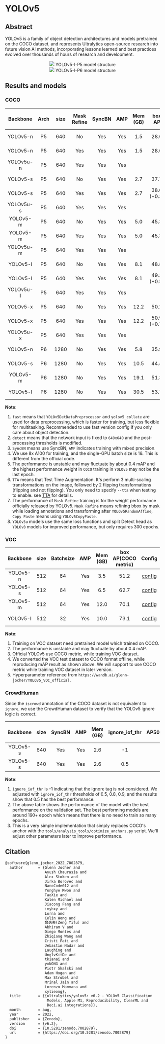 # YOLOv5

<!-- [ALGORITHM] -->

## Abstract

YOLOv5 is a family of object detection architectures and models pretrained on the COCO dataset, and represents Ultralytics open-source research into future vision AI methods, incorporating lessons learned and best practices evolved over thousands of hours of research and development.

<div align=center>
<img src="https://user-images.githubusercontent.com/27466624/200000324-70ae078f-cea7-4189-8baa-440656797dad.jpg"/>
YOLOv5-l-P5 model structure
</div>

<div align=center>
<img src="https://user-images.githubusercontent.com/27466624/211143533-1725c1b2-6189-4c3a-a046-ad968e03cb9d.jpg"/>
YOLOv5-l-P6 model structure
</div>

## Results and models

### COCO

| Backbone | Arch | size | Mask Refine | SyncBN | AMP | Mem (GB) |   box AP    | TTA box AP |                                         Config                                          |                                                                                                                                                                                                       Download                                                                                                                                                                                                       |
| :------: | :--: | :--: | :---------: | :----: | :-: | :------: | :---------: | :--------: | :-------------------------------------------------------------------------------------: | :------------------------------------------------------------------------------------------------------------------------------------------------------------------------------------------------------------------------------------------------------------------------------------------------------------------------------------------------------------------------------------------------------------------: |
| YOLOv5-n |  P5  | 640  |     No      |  Yes   | Yes |   1.5    |    28.0     |    30.7    |             [config](../yolov5/yolov5_n-v61_syncbn_fast_8xb16-300e_coco.py)             |                                     [model](https://download.openmmlab.com/mmyolo/v0/yolov5/yolov5_n-v61_syncbn_fast_8xb16-300e_coco/yolov5_n-v61_syncbn_fast_8xb16-300e_coco_20220919_090739-b804c1ad.pth) \| [log](https://download.openmmlab.com/mmyolo/v0/yolov5/yolov5_n-v61_syncbn_fast_8xb16-300e_coco/yolov5_n-v61_syncbn_fast_8xb16-300e_coco_20220919_090739.log.json)                                     |
| YOLOv5-n |  P5  | 640  |     Yes     |  Yes   | Yes |   1.5    |    28.0     |            | [config](../yolov5/mask_refine/yolov5_n_mask-refine-v61_syncbn_fast_8xb16-300e_coco.py) | [model](https://download.openmmlab.com/mmyolo/v0/yolov5/mask_refine/yolov5_n_mask-refine-v61_syncbn_fast_8xb16-300e_coco/yolov5_n_mask-refine-v61_syncbn_fast_8xb16-300e_coco_20230305_152706-712fb1b2.pth) \| [log](https://download.openmmlab.com/mmyolo/v0/yolov5/mask_refine/yolov5_n_mask-refine-v61_syncbn_fast_8xb16-300e_coco/yolov5_n_mask-refine-v61_syncbn_fast_8xb16-300e_coco_20230305_152706.log.json) |
| YOLOv5u-n|  P5  | 640  |     Yes     |  Yes   | Yes |          |        |            | [config](https://github.com/open-mmlab/mmyolo/tree/main/configs/yolov5/yolov5u/yolov5_n_mask-refine_syncbn_fast_8xb16-300e_coco.py) |                                                                                                                                                                 [model](<>) \| [log](<>)                                                                                                                                                                 |
| YOLOv5-s |  P5  | 640  |     No      |  Yes   | Yes |   2.7    |    37.7     |    40.2    |             [config](../yolov5/yolov5_s-v61_syncbn_fast_8xb16-300e_coco.py)             |                                     [model](https://download.openmmlab.com/mmyolo/v0/yolov5/yolov5_s-v61_syncbn_fast_8xb16-300e_coco/yolov5_s-v61_syncbn_fast_8xb16-300e_coco_20220918_084700-86e02187.pth) \| [log](https://download.openmmlab.com/mmyolo/v0/yolov5/yolov5_s-v61_syncbn_fast_8xb16-300e_coco/yolov5_s-v61_syncbn_fast_8xb16-300e_coco_20220918_084700.log.json)                                     |
| YOLOv5-s |  P5  | 640  |     Yes     |  Yes   | Yes |   2.7    | 38.0 (+0.3) |            | [config](../yolov5/mask_refine/yolov5_s_mask-refine-v61_syncbn_fast_8xb16-300e_coco.py) | [model](https://download.openmmlab.com/mmyolo/v0/yolov5/mask_refine/yolov5_s_mask-refine-v61_syncbn_fast_8xb16-300e_coco/yolov5_s_mask-refine-v61_syncbn_fast_8xb16-300e_coco_20230304_033134-8e0cd271.pth) \| [log](https://download.openmmlab.com/mmyolo/v0/yolov5/mask_refine/yolov5_s_mask-refine-v61_syncbn_fast_8xb16-300e_coco/yolov5_s_mask-refine-v61_syncbn_fast_8xb16-300e_coco_20230304_033134.log.json) |
| YOLOv5u-s|  P5  | 640  |     Yes     |  Yes   | Yes |          |        |            | [config](https://github.com/open-mmlab/mmyolo/tree/main/configs/yolov5/yolov5u/yolov5_s_mask-refine_syncbn_fast_8xb16-300e_coco.py) |                                                                                                                                                                 [model](<>) \| [log](<>)                                                                                                                                                                 |
| YOLOv5-m |  P5  | 640  |     No      |  Yes   | Yes |   5.0    |    45.3     |    46.9    |             [config](../yolov5/yolov5_m-v61_syncbn_fast_8xb16-300e_coco.py)             |                                     [model](https://download.openmmlab.com/mmyolo/v0/yolov5/yolov5_m-v61_syncbn_fast_8xb16-300e_coco/yolov5_m-v61_syncbn_fast_8xb16-300e_coco_20220917_204944-516a710f.pth) \| [log](https://download.openmmlab.com/mmyolo/v0/yolov5/yolov5_m-v61_syncbn_fast_8xb16-300e_coco/yolov5_m-v61_syncbn_fast_8xb16-300e_coco_20220917_204944.log.json)                                     |
| YOLOv5-m |  P5  | 640  |     Yes     |  Yes   | Yes |   5.0    |    45.3     |            | [config](../yolov5/mask_refine/yolov5_m_mask-refine-v61_syncbn_fast_8xb16-300e_coco.py) | [model](https://download.openmmlab.com/mmyolo/v0/yolov5/mask_refine/yolov5_m_mask-refine-v61_syncbn_fast_8xb16-300e_coco/yolov5_m_mask-refine-v61_syncbn_fast_8xb16-300e_coco_20230305_153946-44e96155.pth) \| [log](https://download.openmmlab.com/mmyolo/v0/yolov5/mask_refine/yolov5_m_mask-refine-v61_syncbn_fast_8xb16-300e_coco/yolov5_m_mask-refine-v61_syncbn_fast_8xb16-300e_coco_20230305_153946.log.json) |
| YOLOv5u-m|  P5  | 640  |     Yes     |  Yes   | Yes |          |        |            | [config](https://github.com/open-mmlab/mmyolo/tree/main/configs/yolov5/yolov5u/yolov5_m_mask-refine_syncbn_fast_8xb16-300e_coco.py) |                                                                                                                                                                 [model](<>) \| [log](<>)                                                                                                                                                                 |
| YOLOv5-l |  P5  | 640  |     No      |  Yes   | Yes |   8.1    |    48.8     |    49.9    |             [config](../yolov5/yolov5_l-v61_syncbn_fast_8xb16-300e_coco.py)             |                                     [model](https://download.openmmlab.com/mmyolo/v0/yolov5/yolov5_l-v61_syncbn_fast_8xb16-300e_coco/yolov5_l-v61_syncbn_fast_8xb16-300e_coco_20220917_031007-096ef0eb.pth) \| [log](https://download.openmmlab.com/mmyolo/v0/yolov5/yolov5_l-v61_syncbn_fast_8xb16-300e_coco/yolov5_l-v61_syncbn_fast_8xb16-300e_coco_20220917_031007.log.json)                                     |
| YOLOv5-l |  P5  | 640  |     Yes     |  Yes   | Yes |   8.1    | 49.3 (+0.5) |            | [config](../yolov5/mask_refine/yolov5_l_mask-refine-v61_syncbn_fast_8xb16-300e_coco.py) | [model](https://download.openmmlab.com/mmyolo/v0/yolov5/mask_refine/yolov5_l_mask-refine-v61_syncbn_fast_8xb16-300e_coco/yolov5_l_mask-refine-v61_syncbn_fast_8xb16-300e_coco_20230305_154301-2c1d912a.pth) \| [log](https://download.openmmlab.com/mmyolo/v0/yolov5/mask_refine/yolov5_l_mask-refine-v61_syncbn_fast_8xb16-300e_coco/yolov5_l_mask-refine-v61_syncbn_fast_8xb16-300e_coco_20230305_154301.log.json) |
| YOLOv5u-l|  P5  | 640  |     Yes     |  Yes   | Yes |          |        |            | [config](https://github.com/open-mmlab/mmyolo/tree/main/configs/yolov5/yolov5u/yolov5_l_mask-refine_syncbn_fast_8xb16-300e_coco.py) |                                                                                                                                                                 [model](<>) \| [log](<>)                                                                                                                                                                 |
| YOLOv5-x |  P5  | 640  |     No      |  Yes   | Yes |   12.2   |    50.2     |            |             [config](../yolov5/yolov5_x-v61_syncbn_fast_8xb16-300e_coco.py)             |                                     [model](https://download.openmmlab.com/mmyolo/v0/yolov5/yolov5_x-v61_syncbn_fast_8xb16-300e_coco/yolov5_x-v61_syncbn_fast_8xb16-300e_coco_20230305_152943-00776a4b.pth) \| [log](https://download.openmmlab.com/mmyolo/v0/yolov5/yolov5_x-v61_syncbn_fast_8xb16-300e_coco/yolov5_x-v61_syncbn_fast_8xb16-300e_coco_20230305_152943.log.json)                                     |
| YOLOv5-x |  P5  | 640  |     Yes     |  Yes   | Yes |   12.2   | 50.9 (+0.7) |            | [config](../yolov5/mask_refine/yolov5_x_mask-refine-v61_syncbn_fast_8xb16-300e_coco.py) | [model](https://download.openmmlab.com/mmyolo/v0/yolov5/mask_refine/yolov5_x_mask-refine-v61_syncbn_fast_8xb16-300e_coco/yolov5_x_mask-refine-v61_syncbn_fast_8xb16-300e_coco_20230305_154321-07edeb62.pth) \| [log](https://download.openmmlab.com/mmyolo/v0/yolov5/mask_refine/yolov5_x_mask-refine-v61_syncbn_fast_8xb16-300e_coco/yolov5_x_mask-refine-v61_syncbn_fast_8xb16-300e_coco_20230305_154321.log.json) |
| YOLOv5u-x|  P5  | 640  |     Yes     |  Yes   | Yes |          |        |            | [config](https://github.com/open-mmlab/mmyolo/tree/main/configs/yolov5/yolov5u/yolov5_x_mask-refine_syncbn_fast_8xb16-300e_coco.py) |                                                                                                                                                                 [model](<>) \| [log](<>)                                                                                                                                                                 |
| YOLOv5-n |  P6  | 1280 |     No      |  Yes   | Yes |   5.8    |    35.9     |            |           [config](../yolov5/yolov5_n-p6-v62_syncbn_fast_8xb16-300e_coco.py)            |                               [model](https://download.openmmlab.com/mmyolo/v0/yolov5/yolov5_n-p6-v62_syncbn_fast_8xb16-300e_coco/yolov5_n-p6-v62_syncbn_fast_8xb16-300e_coco_20221027_224705-d493c5f3.pth) \| [log](https://download.openmmlab.com/mmyolo/v0/yolov5/yolov5_n-p6-v62_syncbn_fast_8xb16-300e_coco/yolov5_n-p6-v62_syncbn_fast_8xb16-300e_coco_20221027_224705.log.json)                               |
| YOLOv5-s |  P6  | 1280 |     No      |  Yes   | Yes |   10.5   |    44.4     |            |           [config](../yolov5/yolov5_s-p6-v62_syncbn_fast_8xb16-300e_coco.py)            |                               [model](https://download.openmmlab.com/mmyolo/v0/yolov5/yolov5_s-p6-v62_syncbn_fast_8xb16-300e_coco/yolov5_s-p6-v62_syncbn_fast_8xb16-300e_coco_20221027_215044-58865c19.pth) \| [log](https://download.openmmlab.com/mmyolo/v0/yolov5/yolov5_s-p6-v62_syncbn_fast_8xb16-300e_coco/yolov5_s-p6-v62_syncbn_fast_8xb16-300e_coco_20221027_215044.log.json)                               |
| YOLOv5-m |  P6  | 1280 |     No      |  Yes   | Yes |   19.1   |    51.3     |            |           [config](../yolov5/yolov5_m-p6-v62_syncbn_fast_8xb16-300e_coco.py)            |                               [model](https://download.openmmlab.com/mmyolo/v0/yolov5/yolov5_m-p6-v62_syncbn_fast_8xb16-300e_coco/yolov5_m-p6-v62_syncbn_fast_8xb16-300e_coco_20221027_230453-49564d58.pth) \| [log](https://download.openmmlab.com/mmyolo/v0/yolov5/yolov5_m-p6-v62_syncbn_fast_8xb16-300e_coco/yolov5_m-p6-v62_syncbn_fast_8xb16-300e_coco_20221027_230453.log.json)                               |
| YOLOv5-l |  P6  | 1280 |     No      |  Yes   | Yes |   30.5   |    53.7     |            |           [config](../yolov5/yolov5_l-p6-v62_syncbn_fast_8xb16-300e_coco.py)            |                               [model](https://download.openmmlab.com/mmyolo/v0/yolov5/yolov5_l-p6-v62_syncbn_fast_8xb16-300e_coco/yolov5_l-p6-v62_syncbn_fast_8xb16-300e_coco_20221027_234308-7a2ba6bf.pth) \| [log](https://download.openmmlab.com/mmyolo/v0/yolov5/yolov5_l-p6-v62_syncbn_fast_8xb16-300e_coco/yolov5_l-p6-v62_syncbn_fast_8xb16-300e_coco_20221027_234308.log.json)                               |

**Note**:

1. `fast` means that `YOLOv5DetDataPreprocessor` and `yolov5_collate` are used for data preprocessing, which is faster for training, but less flexible for multitasking. Recommended to use fast version config if you only care about object detection.
2. `detect` means that the network input is fixed to `640x640` and the post-processing thresholds is modified.
3. `SyncBN` means use SyncBN, `AMP` indicates training with mixed precision.
4. We use 8x A100 for training, and the single-GPU batch size is 16. This is different from the official code.
5. The performance is unstable and may fluctuate by about 0.4 mAP and the highest performance weight in `COCO` training in `YOLOv5` may not be the last epoch.
6. `TTA` means that Test Time Augmentation. It's perform 3 multi-scaling transformations on the image, followed by 2 flipping transformations (flipping and not flipping). You only need to specify `--tta` when testing to enable.  see [TTA](https://github.com/open-mmlab/mmyolo/blob/dev/docs/en/common_usage/tta.md) for details.
7. The performance of `Mask Refine` training is for the weight performance officially released by YOLOv5. `Mask Refine` means refining bbox by mask while loading annotations and transforming after `YOLOv5RandomAffine`, `Copy Paste` means using `YOLOv5CopyPaste`.
8. `YOLOv5u` models use the same loss functions and split Detect head as `YOLOv8` models for improved performance, but only requires 300 epochs.

### VOC

| Backbone | size | Batchsize | AMP | Mem (GB) | box AP(COCO metric) |                                                     Config                                                     |                                                                                                                                                 Download                                                                                                                                                 |
| :------: | :--: | :-------: | :-: | :------: | :-----------------: | :------------------------------------------------------------------------------------------------------------: | :------------------------------------------------------------------------------------------------------------------------------------------------------------------------------------------------------------------------------------------------------------------------------------------------------: |
| YOLOv5-n | 512  |    64     | Yes |   3.5    |        51.2         | [config](https://github.com/open-mmlab/mmyolo/tree/main/configs/yolov5/voc/yolov5_n-v61_fast_1xb64-50e_voc.py) | [model](https://download.openmmlab.com/mmyolo/v0/yolov5/yolov5_n-v61_fast_1xb64-50e_voc/yolov5_n-v61_fast_1xb64-50e_voc_20221017_234254-f1493430.pth) \| [log](https://download.openmmlab.com/mmyolo/v0/yolov5/yolov5_n-v61_fast_1xb64-50e_voc/yolov5_n-v61_fast_1xb64-50e_voc_20221017_234254.log.json) |
| YOLOv5-s | 512  |    64     | Yes |   6.5    |        62.7         | [config](https://github.com/open-mmlab/mmyolo/tree/main/configs/yolov5/voc/yolov5_s-v61_fast_1xb64-50e_voc.py) | [model](https://download.openmmlab.com/mmyolo/v0/yolov5/yolov5_s-v61_fast_1xb64-50e_voc/yolov5_s-v61_fast_1xb64-50e_voc_20221017_234156-0009b33e.pth) \| [log](https://download.openmmlab.com/mmyolo/v0/yolov5/yolov5_s-v61_fast_1xb64-50e_voc/yolov5_s-v61_fast_1xb64-50e_voc_20221017_234156.log.json) |
| YOLOv5-m | 512  |    64     | Yes |   12.0   |        70.1         | [config](https://github.com/open-mmlab/mmyolo/tree/main/configs/yolov5/voc/yolov5_m-v61_fast_1xb64-50e_voc.py) | [model](https://download.openmmlab.com/mmyolo/v0/yolov5/yolov5_m-v61_fast_1xb64-50e_voc/yolov5_m-v61_fast_1xb64-50e_voc_20221017_114138-815c143a.pth) \| [log](https://download.openmmlab.com/mmyolo/v0/yolov5/yolov5_m-v61_fast_1xb64-50e_voc/yolov5_m-v61_fast_1xb64-50e_voc_20221017_114138.log.json) |
| YOLOv5-l | 512  |    32     | Yes |   10.0   |        73.1         | [config](https://github.com/open-mmlab/mmyolo/tree/main/configs/yolov5/voc/yolov5_l-v61_fast_1xb32-50e_voc.py) | [model](https://download.openmmlab.com/mmyolo/v0/yolov5/yolov5_l-v61_fast_1xb32-50e_voc/yolov5_l-v61_fast_1xb32-50e_voc_20221017_045500-edc7e0d8.pth) \| [log](https://download.openmmlab.com/mmyolo/v0/yolov5/yolov5_l-v61_fast_1xb32-50e_voc/yolov5_l-v61_fast_1xb32-50e_voc_20221017_045500.log.json) |

**Note**:

1. Training on VOC dataset need pretrained model which trained on COCO.
2. The performance is unstable and may fluctuate by about 0.4 mAP.
3. Official YOLOv5 use COCO metric, while training VOC dataset.
4. We converted the VOC test dataset to COCO format offline, while reproducing mAP result as shown above. We will support to use COCO metric while training VOC dataset in later version.
5. Hyperparameter reference from `https://wandb.ai/glenn-jocher/YOLOv5_VOC_official`.

### CrowdHuman

Since the `iscrowd` annotation of the COCO dataset is not equivalent to `ignore`, we use the CrowdHuman dataset to verify that the YOLOv5 ignore logic is correct.

| Backbone | size | SyncBN | AMP | Mem (GB) | ignore_iof_thr | box AP50(CrowDHuman Metric) |  MR  |  JI   |                                                             Config                                                              | Download |
| :------: | :--: | :----: | :-: | :------: | :------------: | :-------------------------: | :--: | :---: | :-----------------------------------------------------------------------------------------------------------------------------: | :------: |
| YOLOv5-s | 640  |  Yes   | Yes |   2.6    |       -1       |            85.79            | 48.7 | 75.33 |  [config](https://github.com/open-mmlab/mmyolo/tree/main/configs/yolov5/crowdhuman/yolov5_s-v61_fast_8xb16-300e_crowdhuman.py)  |          |
| YOLOv5-s | 640  |  Yes   | Yes |   2.6    |      0.5       |            86.17            | 48.8 | 75.87 | [config](https://github.com/open-mmlab/mmyolo/tree/main/configs/yolov5/crowdhuman/yolov5_s-v61_8xb16-300e_ignore_crowdhuman.py) |          |

**Note**:

1. `ignore_iof_thr` is -1 indicating that the ignore tag is not considered. We adjusted with `ignore_iof_thr` thresholds of 0.5, 0.8, 0.9, and the results show that 0.5 has the best performance.
2. The above table shows the performance of the model with the best performance on the validation set. The best performing models are around 160+ epoch which means that there is no need to train so many epochs.
3. This is a very simple implementation that simply replaces COCO's anchor with the `tools/analysis_tools/optimize_anchors.py` script. We'll adjust other parameters later to improve performance.

## Citation

```latex
@software{glenn_jocher_2022_7002879,
  author       = {Glenn Jocher and
                  Ayush Chaurasia and
                  Alex Stoken and
                  Jirka Borovec and
                  NanoCode012 and
                  Yonghye Kwon and
                  TaoXie and
                  Kalen Michael and
                  Jiacong Fang and
                  imyhxy and
                  Lorna and
                  Colin Wong and
                  曾逸夫(Zeng Yifu) and
                  Abhiram V and
                  Diego Montes and
                  Zhiqiang Wang and
                  Cristi Fati and
                  Jebastin Nadar and
                  Laughing and
                  UnglvKitDe and
                  tkianai and
                  yxNONG and
                  Piotr Skalski and
                  Adam Hogan and
                  Max Strobel and
                  Mrinal Jain and
                  Lorenzo Mammana and
                  xylieong},
  title        = {{ultralytics/yolov5: v6.2 - YOLOv5 Classification
                   Models, Apple M1, Reproducibility, ClearML and
                   Deci.ai integrations}},
  month        = aug,
  year         = 2022,
  publisher    = {Zenodo},
  version      = {v6.2},
  doi          = {10.5281/zenodo.7002879},
  url          = {https://doi.org/10.5281/zenodo.7002879}
}
```
